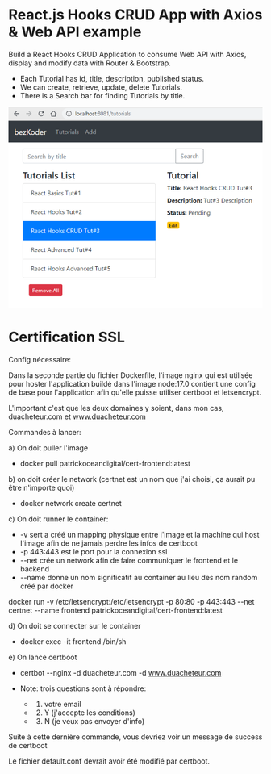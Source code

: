 # React.js Hooks CRUD App with Axios & Web API example
Build a React Hooks CRUD Application to consume Web API with Axios, display and modify data with Router & Bootstrap.
- Each Tutorial has id, title, description, published status.
- We can create, retrieve, update, delete Tutorials.
- There is a Search bar for finding Tutorials by title.

![react-hooks-crud-axios-api-example](react-hooks-crud-axios-api-example.png)

# Certification SSL

Config nécessaire:

Dans la seconde partie du fichier Dockerfile, l'image nginx qui est utilisée pour hoster l'application buildé dans l'image node:17.0 contient une config de base pour l'application afin qu'elle puisse utiliser certboot et letsencrypt. 

 L'important c'est que les deux domaines y soient, dans mon cas, duacheteur.com et www.duacheteur.com

Commandes à lancer: 

a) On doit puller l'image

- docker pull patrickoceandigital/cert-frontend:latest

b) on doit créer le network (certnet est un nom que j'ai choisi, ça aurait pu être n'importe quoi)

- docker network create certnet

c) On doit runner le container: 
- -v sert a créé un mapping physique entre l'image et la machine qui host l'image afin de ne jamais perdre les infos de certboot
- -p 443:443 est le port pour la connexion ssl
- --net crée un network afin de faire communiquer le frontend et le backend
- --name donne un nom significatif au container au lieu des nom random créé par docker

docker run -v /etc/letsencrypt:/etc/letsencrypt -p 80:80 -p 443:443 --net certnet --name frontend patrickoceandigital/cert-frontend:latest

d) On doit se connecter sur le container
- docker exec -it frontend /bin/sh

e) On lance certboot
- certbot --nginx -d duacheteur.com -d www.duacheteur.com

- Note: trois questions sont à répondre:
    - 1. votre email
    - 2. Y (j'accepte les conditions)
    - 3. N (je veux pas envoyer d'info)

Suite à cette dernière commande, vous devriez voir un message de success de certboot

Le fichier default.conf devrait avoir été modifié par certboot.
